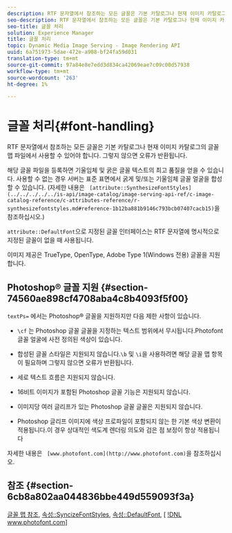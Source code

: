 ```yaml
---
description: RTF 문자열에서 참조하는 모든 글꼴은 기본 카탈로그나 현재 이미지 카탈로그의 글꼴 맵 파일에서 사용할 수 있어야 합니다. 그렇지 않으면 오류가 반환됩니다.
seo-description: RTF 문자열에서 참조하는 모든 글꼴은 기본 카탈로그나 현재 이미지 카탈로그의 글꼴 맵 파일에서 사용할 수 있어야 합니다. 그렇지 않으면 오류가 반환됩니다.
seo-title: 글꼴 처리
solution: Experience Manager
title: 글꼴 처리
topic: Dynamic Media Image Serving - Image Rendering API
uuid: 6a751973-5dae-472e-a908-bf24fa59d031
translation-type: tm+mt
source-git-commit: 97a84e8e7edd3d834ca42069eae7c09c00d57938
workflow-type: tm+mt
source-wordcount: '263'
ht-degree: 1%

---
```



# 글꼴 처리{#font-handling}

RTF 문자열에서 참조하는 모든 글꼴은 기본 카탈로그나 현재 이미지 카탈로그의 글꼴 맵 파일에서 사용할 수 있어야 합니다. 그렇지 않으면 오류가 반환됩니다.

해당 글꼴 파일을 등록하면 기울임체 및 굵은 글꼴 텍스트의 최고 품질을 얻을 수 있습니다. 사용할 수 없는 경우 서버는 표준 표면에서 굵게 및/또는 기울임체 글꼴 얼굴을 합성할 수 있습니다. (자세한 내용은 ` [attribute::SynthesizeFontStyles](../../../../../is-api/image-catalog/image-serving-api-ref/c-image-catalog-reference/c-attributes-reference/r-synthesizefontstyles.md#reference-1b12ba881b9146c793bcb07407cacb15)`을 참조하십시오.)

`attribute::DefaultFont`으로 지정된 글꼴 인터페이스는 RTF 문자열에 명시적으로 지정된 글꼴이 없을 때 사용됩니다.

이미지 제공은 TrueType, OpenType, Adobe Type 1(Windows 전용) 글꼴을 지원합니다.

## Photoshop® 글꼴 지원 {#section-74560ae898cf4708aba4c8b4093f5f00}

`textPs=` 에서는 Photoshop® 글꼴을 지원하지만 다음 제한 사항이 있습니다.

* `\cf` 는 Photoshop 글꼴 글꼴을 지정하는 텍스트 범위에서 무시됩니다.Photofont 글꼴 얼굴에 사전 정의된 색상이 있습니다.
* 합성된 글꼴 스타일은 지원되지 않습니다.`\b` 및 `\i`을 사용하려면 해당 글꼴 맵 항목이 필요하며 그렇지 않으면 오류가 반환됩니다.

* 세로 텍스트 흐름은 지원되지 않습니다.
* 16비트 이미지가 포함된 Photoshop 글꼴 기능은 지원되지 않습니다.
* 이미지당 여러 글리프가 있는 Photoshop 글꼴 글꼴은 지원되지 않습니다.
* Photoshop 글리프 이미지에 색상 프로파일이 포함되지 않는 한 기본 색상 변환이 적용됩니다.이 경우 상대적인 색도계 렌더링 의도와 검은 점 보정이 항상 적용됩니다

자세한 내용은 ` [www.photofont.com](http://www.photofont.com)`을 참조하십시오.

## 참조 {#section-6cb8a802aa044836bbe449d559093f3a}

[글꼴 맵 참조](../../../../../is-api/image-catalog/image-serving-api-ref/c-image-catalog-reference/c-font-map-reference/c-font-map-reference.md#concept-f81f319d03c646c5a8ef87b3277dd37d),  [속성::SyncizeFontStyles](../../../../../is-api/image-catalog/image-serving-api-ref/c-image-catalog-reference/c-attributes-reference/r-synthesizefontstyles.md#reference-1b12ba881b9146c793bcb07407cacb15),  [속성::DefaultFont](../../../../../is-api/image-catalog/image-serving-api-ref/c-image-catalog-reference/c-attributes-reference/r-defaultfont.md#reference-48b763ac254545e89a25c76ff7581107),  [ [!DNL www.photofont.com] ](http://www.photofont.com)
